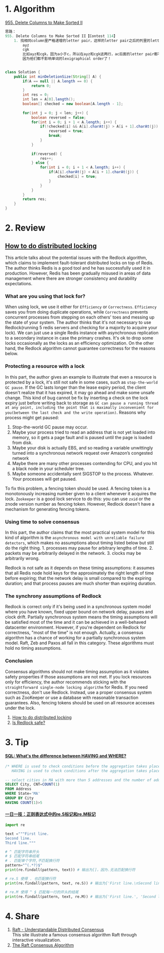 # 1. Algorithm

[955. Delete Columns to Make Sorted II](https://leetcode.com/problems/delete-columns-to-make-sorted-ii/description/)
```Java
思路：    
955. Delete Columns to Make Sorted II【Contest 114】
    1. 找相同column里严格递增的letter pair，这样的letter pair之后的列里的letter顺序是怎么样的都无所谓。
        ayz
        cgk
        比如ayz和cgk，因为a小于c，所以在ayz和cgk这两行，ac后面的letter pair都不需要检查了！比如没必要查看yg，zk这两个letter pair
        因为他们都不影响单词的lexigraphical order了！
       

class Solution {
    public int minDeletionSize(String[] A) {
        if(A == null || A.length == 0) {
            return 0;
        }
        int res = 0;
        int len = A[0].length();
        boolean[] checked = new boolean[A.length - 1];
        
        for(int j = 0; j < len; j++) {
            boolean reversed = false;
            for(int i = 0; i + 1 < A.length; i++) {
                if(!checked[i] && A[i].charAt(j) > A[i + 1].charAt(j)) {
                    reversed = true;
                    break;
                }
            }
            
            if(reversed) {
                res++;
            } else {
                for(int i = 0; i + 1 < A.length; i++) {
                    if(A[i].charAt(j) < A[i + 1].charAt(j)) {
                        checked[i] = true;
                    }
                }
            }
        }
        return res;
    }
}
```

# 2. Review

## [How to do distributed locking](https://martin.kleppmann.com/2016/02/08/how-to-do-distributed-locking.html)
This article talks about the potential issues with the Redlock algorithm, which claims to implement fault-tolerant distributed locks on top of Redis.
The author thinks Redis is a good tool and he has successfully used it in production. However, Redis has been gradually misused in areas of data management where there are stronger consistency and durability expectations.

### What are you using that lock for?
When using lock, we use it either for `Efficiency` or `Correctness`. `Efficiency` saves you from doing duplicate operations, while `Correctness` prevents concurrent processes from stepping on each others' toes and messing up the state of your system.
The author thinks that it's not necessary to use Redlock(running 5 redis servers and checking for a majority to acquire your lock). We can just use a single Redis instance with asynchronous replication to a secondary instance in case the primary crashes. It's ok to drop some locks occasionally as the  locks as an efficiency optimization. On the other hand, the Redlock algorithm cannot guarantee correctness for the reasons below. 

### Protecting a resource with a lock
In this part, the author gives an example to illustrate that even a resource is protected by a lock, it's still not safe in some cases, such as `stop-the-world GC pause`. If the GC lasts longer than the lease expiry period, the client doesn't realize that it has expired, it may go ahead and make some unsafe change. This kind of bug cannot be fix by inserting a check on the lock expiry just before writing back to storage as `GC can pause a running thread at any point, including the point that is maximally inconvenient for you(between the last check and the write operation)`.
Reasons why process might get paused:
  1. Stop-the-world GC pause may occur.
  2. Maybe your process tried to read an address that is not yet loaded into memory, so it gets a page fault and is paused until the page is loaded from disk.
  3. Maybe your disk is actually EBS, and so reading a variable unwittingly turned into a synchronous network request over Amazon’s congested network
  4. Maybe there are many other processes contending for CPU, and you hit a black node in your scheduler tree.
  5. Maybe someone accidentally sent SIGSTOP to the process. Whatever. Your processes will get paused.
  
To fix this problem, a fencing token should be used. A fencing token is a monotonously increasing number given to a client whenever it acquires the lock.
`Zookeeper` is a good lock service to do this: you can use `zxid` or the znode version number as fencing token. However, Redlock doesn't have a mechanism for generating fencing tokens.

### Using time to solve consensus
In this part, the author claims that the most practical system model for this kind of algorithm is the `asynchronous model with unreliable failure detectors`, which makes no assumptions about timing listed below but still do the right thing.
    1. processes may pause for arbitrary lengths of time. 
    2. packets may be arbitrarily delayed in the network. 
    3. clocks may be arbitrarily wrong.
    
Redlock is not safe as it depends on these timing assumptions: it assumes that all Redis node hold keys for the approximately the right length of time before expiring; that the network delay is small compared to the expiring duration; and that process pauses are much shorter than expiring duration.

### The synchrony assumptions of Redlock
Redlock is correct only if it's being used in a synchronous system model where you have known, fixed upper bound on network delay, pauses and clock drift.
Partially synchronous system means the timing assumptions will be satisfied most of the time and it can be achieved in a well-behaved datacenter environment. However, if you're dependent on Redlock for correctness, "most of the time" is not enough.
Actually, a consensus algorithm has a chance of working for a partially synchronous system model. Raft, Zeb and Paxos all fall in this category. These algorithms must hold no timing assumptions.

### Conclusion
Consensus algorithms should not make timing assumption as it violates safety properties if those assumptions are not met.
If you lock resources only for efficiency, the author recommends sticking with the `straightforward single-node locking algorithm` for Redis.
If you need correctness, don't use Redlock. Instead, use a proper consensus system such as ZooKeeper or use a database with reasonable transaction guarantees. Also, fencing tokens should be used on all resource accesses under the lock.

  1. [How to do distributed locking](https://martin.kleppmann.com/2016/02/08/how-to-do-distributed-locking.html)
  2. [Is Redlock safe?](antirez.com/news/101)

# 3. Tip
#### [SQL: What's the difference between HAVING and WHERE?](https://stackoverflow.com/questions/287474/whats-the-difference-between-having-and-where)

```sql
/* WHERE is used to check conditions before the aggregation takes place.
   HAVING is used to check conditions after the aggregation takes place. */
   
-- select cities in MA with more than 5 addresses and the number of addresses in each city.
SELECT City, CNT=COUNT(1)
FROM Address
WHERE State='MA'
GROUP BY City
HAVING COUNT(1)>5
```
#### [一日一技：正则表达式中的re.S标记和re.M标记](https://mp.weixin.qq.com/s/u5y9tQ0dXAICKwPlaSIecg)
```Python
import re

text ="""First line.
Second line.
Third line."""

# ^ 匹配字符串开头
# $ 匹配字符串结尾
# . 匹配单个字符,不匹配换行符
pattern="^(.*?)$"
print(re.findall(pattern, text)) # 输出为[]，因为.无法匹配换行符

# re.S 使得 . 也匹配换行符
print(re.findall(pattern, text, re.S)) # 输出为['First line.\nSecond line.\nThird line.']

# re.M 使得 ^ $ 匹配每一行的开头的结尾
print(re.findall(pattern, text, re.M)) # 输出为['First line.', 'Second line.', 'Third line.']
```

# 4. Share
  1. [Raft - Understandable Distributed Consensus](http://thesecretlivesofdata.com/raft/)</br>
    This site illustrate a famous consensus algorithm Raft through interactive visualization.
  2. [The Raft Consensus Algorithm](https://raft.github.io)


  
  
  
  
  
